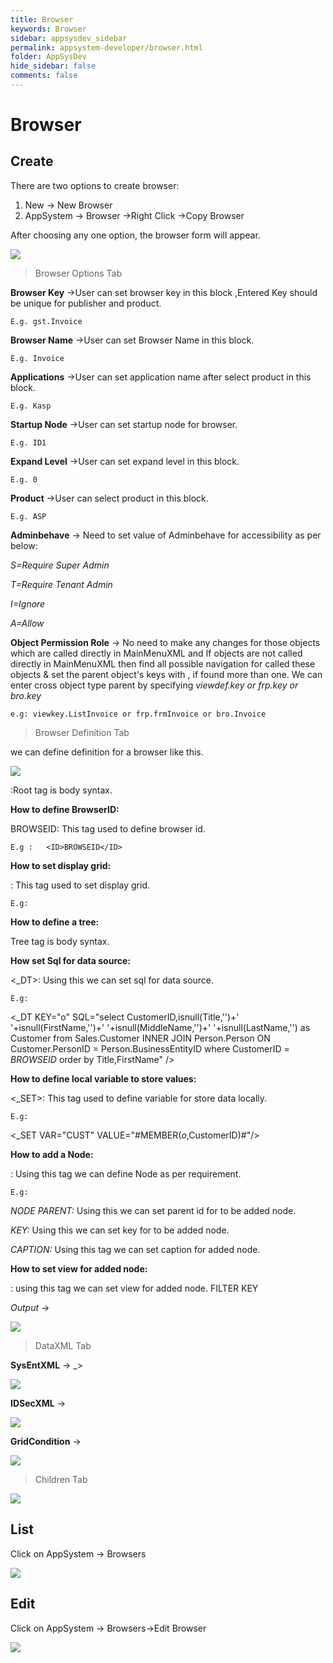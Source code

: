 ```yaml
---
title: Browser
keywords: Browser
sidebar: appsysdev_sidebar
permalink: appsystem-developer/browser.html
folder: AppSysDev
hide_sidebar: false
comments: false
---
```


# Browser

## Create

There are two options to create browser:
1.	New -> New Browser
2.	AppSystem -> Browser ->Right Click ->Copy Browser

After choosing any one option, the browser form will appear.

![](/images/browseroptionstab.png)

>Browser Options Tab

**Browser Key** ->User can set browser key in this block ,Entered Key should be unique for publisher and product.

    E.g. gst.Invoice

**Browser Name** ->User can set Browser Name in this block.

    E.g. Invoice

**Applications** ->User can set application name after select product in this block.

    E.g. Kasp

**Startup Node** ->User can set startup node for browser.

    E.g. ID1

**Expand Level** ->User can set expand level in this block.

    E.g. 0

**Product** ->User can select product in this block.

    E.g. ASP

**Adminbehave** -> Need to set value of Adminbehave for accessibility as per below:

*S=Require Super Admin*

*T=Require Tenant Admin*

*I=Ignore*

*A=Allow*

**Object Permission Role** -> No need to make any changes for those objects which are called directly in MainMenuXML and If objects are not called directly in MainMenuXML then find all possible navigation for called these objects & set  the parent object's keys with , if found more than one. We can enter cross object type parent by specifying *viewdef.key or frp.key or bro.key*
 
    e.g: viewkey.ListInvoice or frp.frmInvoice or bro.Invoice



>Browser Definition Tab

we can define definition for a browser like this.

![](/images/browserdefinitiontab.png)

<ROOT></ROOT>:Root tag is body syntax.
    
**How to define BrowserID:**

<ID>BROWSEID</ID>: This tag used to define browser id.

    E.g :   <ID>BROWSEID</ID>

**How to set display grid:**

<DISPGRID></DISPGRID>: This tag used to set display grid.
   
    E.g:  	
<DISPGRID>
<VIEW KEY="viewCustomer" />
</DISPGRID>

**How to define a tree:**

<TREE></TREE>Tree tag is body syntax. 


**How set Sql for data source:**

<_DT>: Using this we can set sql for data source.

    E.g:
	
<_DT KEY="o" SQL="select CustomerID,isnull(Title,'')+' '+isnull(FirstName,'')+' '+isnull(MiddleName,'')+' '+isnull(LastName,'') as Customer from  Sales.Customer INNER JOIN Person.Person  ON Customer.PersonID = Person.BusinessEntityID where CustomerID = $BROWSEID$ order by Title,FirstName" />

**How to define local variable to store values:**

<_SET>: This tag used to define variable for store data locally.

    E.g:
	
<_SET VAR="CUST" VALUE="#MEMBER($o$,CustomerID)#"/>

**How to add a Node:**

<NODE>: Using this tag we can define Node as per requirement.

    E.g:
	
<NODE PARENT="ID1"  KEY="Custso" CAPTION="Sale Orders">

*NODE PARENT:* Using this we can set parent id for to be added node.

*KEY:* Using this we can set key for to be added node.

*CAPTION:* Using this tag we can set caption for added node.

**How to set view for added node:**

<VIEW KEY >: using this tag we can set view for added node.
<VIEW KEY="ListAdvdemCustomer">
FILTER KEY              
<FILTER KEY="customer">
<VALUE VALUE1="$CUST$" />
</FILTER>
</VIEW>


*Output* ->

![](/images/browserdefinitionoutput.jpg)

>DataXML Tab


**SysEntXML** -> _>

![](/images/SysEntXML.jpg)

**IDSecXML** ->

![](/images/IDSecXML.jpg)

**GridCondition** ->

![](/images/GridCondition.jpg)

>Children Tab

![](/images/childrentab.png)

## List

Click on AppSystem -> Browsers

![](/images/browserslist.jpg)

## Edit

Click on AppSystem -> Browsers->Edit Browser

![](/images/editbrowser.jpg)
